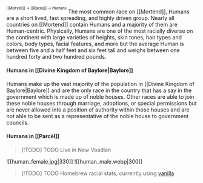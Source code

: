 <sup><sup>[[Mistveil]] → [[Races]] → Humans</sup></sup>
The most common race on [[Mortend]], Humans are a short lived, fast spreading, and highly driven group. Nearly all countries on [[Mortend]] contain Humans and a majority of them are Human-centric. Physically, Humans are one of the most racially diverse on the continent with large varieties of heights, skin tones, hair types and colors, body types, facial features, and more but the average Human is between five and a half feet and six feet tall and weighs between one hundred forty and two hundred pounds.
#### Humans in [[Divine Kingdom of Baylore|Baylore]]
Humans make up the vast majority of the population in [[Divine Kingdom of Baylore|Baylore]] and are the only race in the country that has a say in the government which is made up of noble houses. Other races are able to join these noble houses through marriage, adoptions, or special permissions but are never allowed into a position of authority within those houses and are not able to be sent as a representative of the noble house to government councils.
#### Humans in [[Parcël]]

> [!TODO] TODO
> Live in New Voadlan

![[human_female.jpg|330]] ![[human_male.webp|300]]

> [!TODO] TODO
> Homebrew racial stats, currently using [vanilla](https://www.d20pfsrd.com/races/core-races/human)